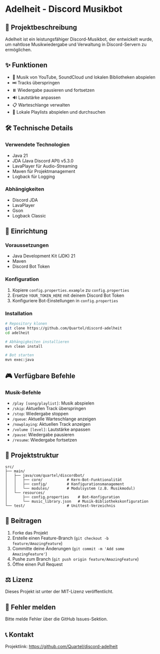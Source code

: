 # Adelheit - Discord Musikbot

## 📖 Projektbeschreibung

Adelheit ist ein leistungsfähiger Discord-Musikbot, der entwickelt wurde, um nahtlose Musikwiedergabe und Verwaltung in Discord-Servern zu ermöglichen.

## ✨ Funktionen

- 🎵 Musik von YouTube, SoundCloud und lokalen Bibliotheken abspielen
- ⏭️ Tracks überspringen
- ⏸️ Wiedergabe pausieren und fortsetzen
- 🔊 Lautstärke anpassen
- 📋 Warteschlange verwalten
- 🎼 Lokale Playlists abspielen und durchsuchen

## 🛠️ Technische Details

### Verwendete Technologien
- Java 21
- JDA (Java Discord API) v5.3.0
- LavaPlayer für Audio-Streaming
- Maven für Projektmanagement
- Logback für Logging

### Abhängigkeiten
- Discord JDA
- LavaPlayer
- Gson
- Logback Classic

## 🚀 Einrichtung

### Voraussetzungen
- Java Development Kit (JDK) 21
- Maven
- Discord Bot Token

### Konfiguration
1. Kopiere `config.properties.example` zu `config.properties`
2. Ersetze `YOUR_TOKEN_HERE` mit deinem Discord Bot Token
3. Konfiguriere Bot-Einstellungen in `config.properties`

### Installation
```bash
# Repository klonen
git clone https://github.com/Quartel/discord-adelheit
cd adelheit

# Abhängigkeiten installieren
mvn clean install

# Bot starten
mvn exec:java
```

## 🎮 Verfügbare Befehle

### Musik-Befehle
- `/play [song/playlist]`: Musik abspielen
- `/skip`: Aktuellen Track überspringen
- `/stop`: Wiedergabe stoppen
- `/queue`: Aktuelle Warteschlange anzeigen
- `/nowplaying`: Aktuellen Track anzeigen
- `/volume [level]`: Lautstärke anpassen
- `/pause`: Wiedergabe pausieren
- `/resume`: Wiedergabe fortsetzen

## 📁 Projektstruktur
```
src/
├── main/
│   ├── java/com/quartel/discordbot/
│   │   ├── core/           # Kern-Bot-Funktionalität
│   │   ├── config/         # Konfigurationsmanagement
│   │   └── modules/        # Modulsystem (z.B. Musikmodul)
│   └── resources/
│       ├── config.properties    # Bot-Konfiguration
│       └── music_library.json   # Musik-Bibliothekskonfiguration
└── test/                   # Unittest-Verzeichnis
```

## 🤝 Beitragen
1. Forke das Projekt
2. Erstelle einen Feature-Branch (`git checkout -b feature/AmazingFeature`)
3. Committe deine Änderungen (`git commit -m 'Add some AmazingFeature'`)
4. Pushe zum Branch (`git push origin feature/AmazingFeature`)
5. Öffne einen Pull Request

## ⚖️ Lizenz
Dieses Projekt ist unter der MIT-Lizenz veröffentlicht.

## 🐛 Fehler melden
Bitte melde Fehler über die GitHub Issues-Sektion.

## 📞 Kontakt
Projektlink: https://github.com/Quartel/discord-adelheit
